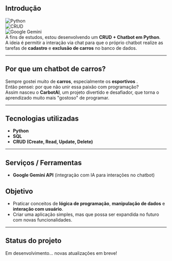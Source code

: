 ## Introdução
![Python](https://img.shields.io/badge/Python-3776AB?style=for-the-badge&logo=python&logoColor=white)  
![CRUD](https://img.shields.io/badge/CRUD-Database-green?style=for-the-badge)  
![Google Gemini](https://img.shields.io/badge/Google%20Gemini-4285F4?style=for-the-badge&logo=google&logoColor=white)  
A fins de estudos, estou desenvolvendo um **CRUD + Chatbot em Python**.  
A ideia é permitir a interação via chat para que o próprio chatbot realize as tarefas de **cadastro** e **exclusão de carros** no banco de dados.  

---

## Por que um chatbot de carros?
Sempre gostei muito de **carros**, especialmente os **esportivos** .  
Então pensei: por que não unir essa paixão com programação?  
Assim nasceu o **CarbotAI**, um projeto divertido e desafiador, que torna o aprendizado muito mais "gostoso" de programar.  

---

## Tecnologias utilizadas
- **Python**
- **SQL**
- **CRUD (Create, Read, Update, Delete)**  

---

## Serviços / Ferramentas
- **Google Gemini API** (integração com IA para interações no chatbot)  

## Objetivo
- Praticar conceitos de **lógica de programação**, **manipulação de dados** e **interação com usuário**.  
- Criar uma aplicação simples, mas que possa ser expandida no futuro com novas funcionalidades.  

---

## Status do projeto
Em desenvolvimento... novas atualizações em breve!  

 
